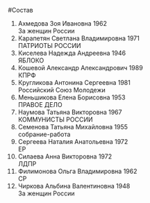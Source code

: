 #Состав
1. Ахмедова Зоя Ивановна 1962   
    За женщин России
2. Карапетян Светлана Владимировна 1971   
    ПАТРИОТЫ РОССИИ
3. Киселева Надежда Андреевна 1946   
    ЯБЛОКО
4. Кошевой Александр Александрович 1989   
    КПРФ
5. Кругликова Антонина Сергеевна 1981   
    Российский Союз Молодежи
6. Меньшикова Елена Борисовна 1953   
    ПРАВОЕ ДЕЛО
7. Наумова Татьяна Викторовна 1967   
    КОММУНИСТЫ РОССИИ
8. Семенова Татьяна Михайловна 1955   
    собрание-работа
9. Сергеева Наталия Анатольевна 1972   
    ЕР
10. Силаева Анна Викторовна 1972   
    ЛДПР
11. Филимонова Ольга Владимировна 1962   
    СР
12. Чиркова Альбина Валентиновна 1948   
    За женщин России
